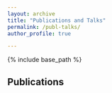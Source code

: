 ```yaml
---
layout: archive
title: "Publications and Talks"
permalink: /publ-talks/
author_profile: true

---
```


{% include base_path %}

## Publications


